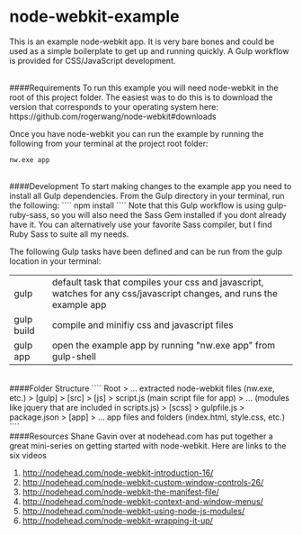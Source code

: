 node-webkit-example
===================
This is an example node-webkit app.  It is very bare bones and could be used as a simple boilerplate to get up and running quickly.  A Gulp workflow is provided for CSS/JavaScript development.

<br>
####Requirements
To run this example you will need node-webkit in the root of this project folder.  The easiest was to do this is to download the version that corresponds to your operating system here:<br>
https://github.com/rogerwang/node-webkit#downloads

Once you have node-webkit you can run the example by running the following from your terminal at the project root folder:
````
nw.exe app
````

<br>
####Development
To start making changes to the example app you need to install all Gulp dependencies.  From the Gulp directory in your terminal, run the following:
````
npm install
````
Note that this Gulp workflow is using gulp-ruby-sass, so you will also need the Sass Gem installed if you dont already have it.  You can alternatively use your favorite Sass compiler, but I find Ruby Sass to suite all my needs.

The following Gulp tasks have been defined and can be run from the gulp location in your terminal:

<table>
  <tr>
    <td>gulp</td>
    <td>default task that compiles your css and javascript, watches for any css/javascript changes, and runs the example app</td>
  </tr>
  <tr>
    <td>gulp build</td>
    <td>compile and minifiy css and javascript files</td>
  </tr>
  <tr>
    <td>gulp app</td>
    <td>open the example app by running "nw.exe app" from gulp-shell</td>
  </tr>
</table>

<br>
####Folder Structure
````
Root
> ... extracted node-webkit files (nw.exe, etc.)
> [gulp]
	> [src]
		> [js]
			> script.js (main script file for app)
			> ... (modules like jquery that are included in scripts.js)
		> [scss]
	> gulpfile.js
	> package.json
>  [app]
	> ... app files and folders (index.html, style.css, etc.)
````

<br>
####Resources
Shane Gavin over at nodehead.com has put together a great mini-series on getting started with node-webkit.  Here are links to the six videos

1. http://nodehead.com/node-webkit-introduction-16/
2. http://nodehead.com/node-webkit-custom-window-controls-26/
3. http://nodehead.com/node-webkit-the-manifest-file/
4. http://nodehead.com/node-webkit-context-and-window-menus/
5. http://nodehead.com/node-webkit-using-node-js-modules/
6. http://nodehead.com/node-webkit-wrapping-it-up/
